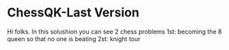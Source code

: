# ChessQK-Last Version

  Hi folks. 
  In this solushion you can see 2 chess problems 
    1st: becoming the 8 queen so that no one is beating 
    2st: knight tour
